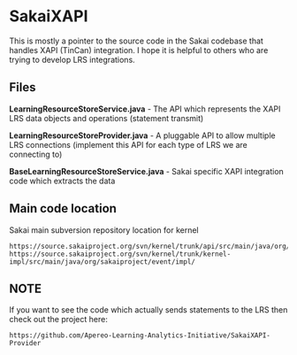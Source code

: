 SakaiXAPI
=========

This is mostly a pointer to the source code in the Sakai codebase that handles XAPI (TinCan) integration. I hope it is helpful to others who are trying to develop LRS integrations.

Files
-----
**LearningResourceStoreService.java** - The API which represents the XAPI LRS data objects and operations (statement transmit)

**LearningResourceStoreProvider.java** - A pluggable API to allow multiple LRS connections (implement this API for each type of LRS we are connecting to)

**BaseLearningResourceStoreService.java** - Sakai specific XAPI integration code which extracts the data

Main code location
------------------
Sakai main subversion repository location for kernel

    https://source.sakaiproject.org/svn/kernel/trunk/api/src/main/java/org/sakaiproject/event/api/
    https://source.sakaiproject.org/svn/kernel/trunk/kernel-impl/src/main/java/org/sakaiproject/event/impl/

NOTE
----
If you want to see the code which actually sends statements to the LRS then check out the project here:

    https://github.com/Apereo-Learning-Analytics-Initiative/SakaiXAPI-Provider
